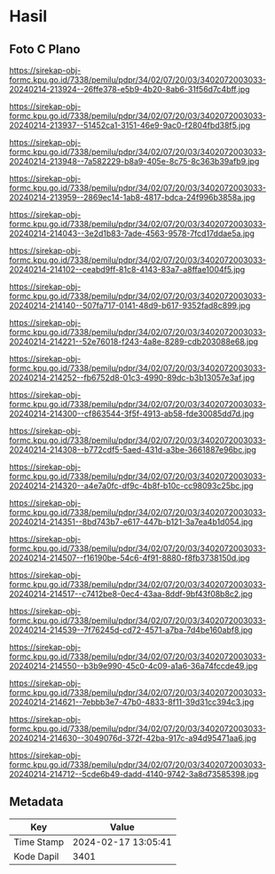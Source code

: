 # Hasil

## Foto C Plano

https://sirekap-obj-formc.kpu.go.id/7338/pemilu/pdpr/34/02/07/20/03/3402072003033-20240214-213924--26ffe378-e5b9-4b20-8ab6-31f56d7c4bff.jpg

https://sirekap-obj-formc.kpu.go.id/7338/pemilu/pdpr/34/02/07/20/03/3402072003033-20240214-213937--51452ca1-3151-46e9-9ac0-f2804fbd38f5.jpg

https://sirekap-obj-formc.kpu.go.id/7338/pemilu/pdpr/34/02/07/20/03/3402072003033-20240214-213948--7a582229-b8a9-405e-8c75-8c363b39afb9.jpg

https://sirekap-obj-formc.kpu.go.id/7338/pemilu/pdpr/34/02/07/20/03/3402072003033-20240214-213959--2869ec14-1ab8-4817-bdca-24f996b3858a.jpg

https://sirekap-obj-formc.kpu.go.id/7338/pemilu/pdpr/34/02/07/20/03/3402072003033-20240214-214043--3e2d1b83-7ade-4563-9578-7fcd17ddae5a.jpg

https://sirekap-obj-formc.kpu.go.id/7338/pemilu/pdpr/34/02/07/20/03/3402072003033-20240214-214102--ceabd9ff-81c8-4143-83a7-a8ffae1004f5.jpg

https://sirekap-obj-formc.kpu.go.id/7338/pemilu/pdpr/34/02/07/20/03/3402072003033-20240214-214140--507fa717-0141-48d9-b617-9352fad8c899.jpg

https://sirekap-obj-formc.kpu.go.id/7338/pemilu/pdpr/34/02/07/20/03/3402072003033-20240214-214221--52e76018-f243-4a8e-8289-cdb203088e68.jpg

https://sirekap-obj-formc.kpu.go.id/7338/pemilu/pdpr/34/02/07/20/03/3402072003033-20240214-214252--fb6752d8-01c3-4990-89dc-b3b13057e3af.jpg

https://sirekap-obj-formc.kpu.go.id/7338/pemilu/pdpr/34/02/07/20/03/3402072003033-20240214-214300--cf863544-3f5f-4913-ab58-fde30085dd7d.jpg

https://sirekap-obj-formc.kpu.go.id/7338/pemilu/pdpr/34/02/07/20/03/3402072003033-20240214-214308--b772cdf5-5aed-431d-a3be-3661887e96bc.jpg

https://sirekap-obj-formc.kpu.go.id/7338/pemilu/pdpr/34/02/07/20/03/3402072003033-20240214-214320--a4e7a0fc-df9c-4b8f-b10c-cc98093c25bc.jpg

https://sirekap-obj-formc.kpu.go.id/7338/pemilu/pdpr/34/02/07/20/03/3402072003033-20240214-214351--8bd743b7-e617-447b-b121-3a7ea4b1d054.jpg

https://sirekap-obj-formc.kpu.go.id/7338/pemilu/pdpr/34/02/07/20/03/3402072003033-20240214-214507--f16190be-54c6-4f91-8880-f8fb3738150d.jpg

https://sirekap-obj-formc.kpu.go.id/7338/pemilu/pdpr/34/02/07/20/03/3402072003033-20240214-214517--c7412be8-0ec4-43aa-8ddf-9bf43f08b8c2.jpg

https://sirekap-obj-formc.kpu.go.id/7338/pemilu/pdpr/34/02/07/20/03/3402072003033-20240214-214539--7f76245d-cd72-4571-a7ba-7d4be160abf8.jpg

https://sirekap-obj-formc.kpu.go.id/7338/pemilu/pdpr/34/02/07/20/03/3402072003033-20240214-214550--b3b9e990-45c0-4c09-a1a6-36a74fccde49.jpg

https://sirekap-obj-formc.kpu.go.id/7338/pemilu/pdpr/34/02/07/20/03/3402072003033-20240214-214621--7ebbb3e7-47b0-4833-8f11-39d31cc394c3.jpg

https://sirekap-obj-formc.kpu.go.id/7338/pemilu/pdpr/34/02/07/20/03/3402072003033-20240214-214630--3049076d-372f-42ba-917c-a94d95471aa6.jpg

https://sirekap-obj-formc.kpu.go.id/7338/pemilu/pdpr/34/02/07/20/03/3402072003033-20240214-214712--5cde6b49-dadd-4140-9742-3a8d73585398.jpg


## Metadata

| Key        | Value               |
| ---------- | ------------------- |
| Time Stamp | 2024-02-17 13:05:41 |
| Kode Dapil | 3401                |



